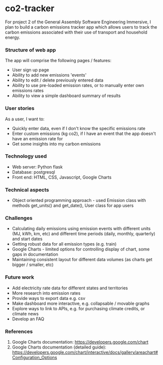 # co2-tracker
For project 2 of the General Assembly Software Engineering Immersive, I plan to build a carbon emissions tracker app which allows users to track the carbon emissions associated with their use of transport and household energy.


### Structure of web app
The app will comprise the following pages / features:
* User sign up page 
* Ability to add new emissions 'events' 
* Ability to edit / delete previously entered data 
* Ability to use pre-loaded emission rates, or to manually enter own emissions rates 
* Ability to view a simple dashboard summary of results 


### User stories 
As a user, I want to:
* Quickly enter data, even if I don't know the specific emissions rate 
* Enter custom emissions (kg co2), if I have an event that the app doesn't have an emission rate for 
* Get some insights into my carbon emissions 


### Technology used
* Web server: Python flask
* Database: postgresql 
* Front end: HTML, CSS, Javascript, Google Charts


### Technical aspects
* Object oriented programming approach - used Emission class with methods get_units() and get_date(), User class for app users


### Challenges
* Calculating daily emissions using emission events with different units (MJ, kWh, km, etc) and different time periods (daily, monthly, quarterly) and start dates
* Getting robust data for all emission types (e.g. train) 
* Google Charts - limited options for controlling display of chart, some gaps in documentation
* Maintaining consistent layout for different data volumes (as charts get bigger / smaller, etc)

### Future work
* Add electricity rate data for different states and territories 
* More research into emission rates
* Provide ways to export data e.g. csv 
* Make dashboard more interactive, e.g. collapsable / movable graphs
* Explore ways to link to APIs, e.g. for purchasing climate credits, or climate news 
* Develop an FAQ


### References
1. Google Charts documentation: https://developers.google.com/chart
2. Google Charts documentation (detailed guide): https://developers.google.com/chart/interactive/docs/gallery/areachart#Configuration_Options 